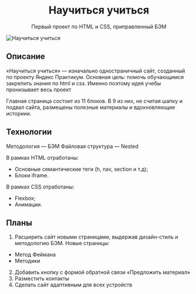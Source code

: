 <h1 align="center">Научиться учиться</h1>
<p align="center">Первый проект по HTML и CSS, приправленный БЭМ</p>

![Научиться учиться](https://i.postimg.cc/RZsYtMkg/127-0-0-1-5500-index-html-1.png)

## Описание

«Научиться учиться» — изначально одностраничный сайт, созданный по проекту Яндекс Практикум. Основная цель: помочь обучающимся закрепить знания по html и css. Именно поэтому идея учебы пронизывает весь проект

Главная страница состоит из 11 блоков. В 9 из них, не считая шапку и подвал сайта, размещены полезные материалы и вдохновляющие историии.

## Технологии

Методология — БЭМ
Файловая структура — Nested

В рамках HTML отработаны:

- Основные семантические теги (h, nav, section и т.д);
- Блоки iframe.

В рамках CSS отработаны:

- Flexbox;
- Анимации.

## Планы

1. Расширить сайт новыми страницами, выдержав дизайн-стиль и методологию БЭМ. Новые страницы:

- Метод Феймана
- Методики

2. Добавить кнопку с формой обратной связи «Предложить материал»
3. Разместить контакты
4. Сделать сайт адаптивным для всех устройств
